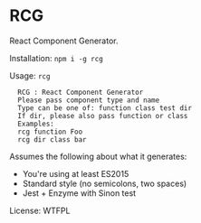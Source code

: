 # RCG

React Component Generator.

Installation: `npm i -g rcg`

Usage: `rcg`

```
  RCG : React Component Generator
  Please pass component type and name
  Type can be one of: function class test dir
  If dir, please also pass function or class
  Examples:
  rcg function Foo
  rcg dir class bar
```

Assumes the following about what it generates:

* You're using at least ES2015
* Standard style (no semicolons, two spaces)
* Jest + Enzyme with Sinon test

License: WTFPL

